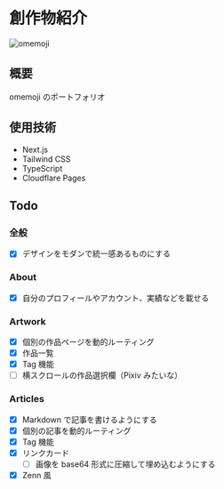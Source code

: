 # 創作物紹介

![omemoji](https://github.com/omemoji/omemoji.com/assets/68148226/11ebcc2b-a4ce-4c62-a3fc-3f26fae5e7c6)

## 概要

omemoji のポートフォリオ

## 使用技術

- Next.js
- Tailwind CSS
- TypeScript
- Cloudflare Pages

## Todo

### 全般

- [x] デザインをモダンで統一感あるものにする

### About

- [x] 自分のプロフィールやアカウント、実績などを載せる

### Artwork

- [x] 個別の作品ページを動的ルーティング
- [x] 作品一覧
- [x] Tag 機能
- [ ] 横スクロールの作品選択欄（Pixiv みたいな）

### Articles

- [x] Markdown で記事を書けるようにする
- [x] 個別の記事を動的ルーティング
- [x] Tag 機能
- [x] リンクカード
  - [ ] 画像を base64 形式に圧縮して埋め込むようにする
- [x] Zenn 風
